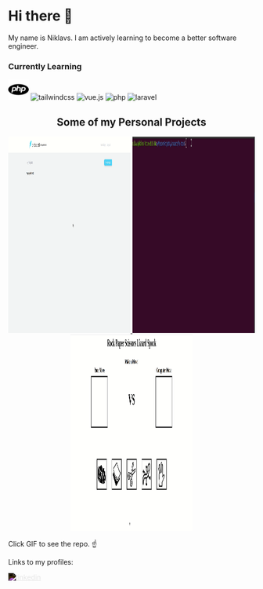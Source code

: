 # Hi there 👋

My name is Niklavs. I am actively learning to become a better software engineer.

### Currently Learning 
<img src=php.svg alt=php height="42" width="42">
<img alt="tailwindcss" height="42" width="42" src="https://cdn.jsdelivr.net/npm/simple-icons@v4/icons/tailwindcss.svg" style="fill: red"/>
<img alt="vue.js" height="42" width="42" src="https://cdn.jsdelivr.net/npm/simple-icons@v4/icons/vue-dot-js.svg" style="fill: red"/>
<img alt="php" height="42" width="42" src="https://cdn.jsdelivr.net/npm/simple-icons@v4/icons/php.svg" style="fill: red"/>
<img alt="laravel" height="42" width="42" src="https://cdn.jsdelivr.net/npm/simple-icons@v4/icons/laravel.svg" style="fill: red"/>

<br>

<h2 align="center">Some of my Personal Projects</h2>

<p align="center">
  <a href="https://github.com/NRaudseps/birdboard">
    <img src=birdboard.gif alt=birdboard width="250" height="400"/>
  </a>
  <a href="https://github.com/vladislavs-poznaks/game-aggregator">
    <img src=In_Stock.gif alt=stock width="250" height="400"/>
  </a>
  <a href="https://github.com/NRaudseps/RPSLS">
    <img src=rpsls.gif alt=rpsls width="250" height="400"/>
  </a>
</p>


Click GIF to see the repo. ☝️

Links to my profiles: 

[<img alt="linkedin" height="42" width="42" src="https://cdn.jsdelivr.net/npm/simple-icons@v4/icons/linkedin.svg" style="filter: invert(1)"/>](https://www.linkedin.com/in/niklavs-raudseps/)


<!--
**NRaudseps/NRaudseps** is a ✨ _special_ ✨ repository because its `README.md` (this file) appears on your GitHub profile.

Here are some ideas to get you started:

- 🔭 I’m currently working on ...
- 🌱 I’m currently learning ...
- 👯 I’m looking to collaborate on ...
- 🤔 I’m looking for help with ...
- 💬 Ask me about ...
- 📫 How to reach me: ...
- 😄 Pronouns: ...
- ⚡ Fun fact: ...
-->
